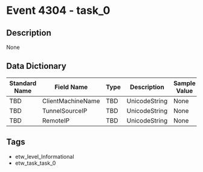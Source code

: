 # Event 4304 - task_0

## Description
None

## Data Dictionary
|Standard Name|Field Name|Type|Description|Sample Value|
|---|---|---|---|---|
|TBD|ClientMachineName|TBD|UnicodeString|None|None|
|TBD|TunnelSourceIP|TBD|UnicodeString|None|None|
|TBD|RemoteIP|TBD|UnicodeString|None|None|

## Tags
* etw_level_Informational
* etw_task_task_0